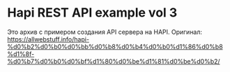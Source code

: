 # Hapi REST API example vol 3

Это архив с примером создания API сервера на HAPI. Оригинал: https://allwebstuff.info/hapi-%d0%b2%d0%b0%d0%bb%d0%b8%d0%b4%d0%b0%d1%86%d0%b8%d1%8f-%d0%b7%d0%b0%d0%bf%d1%80%d0%be%d1%81%d0%be%d0%b2/